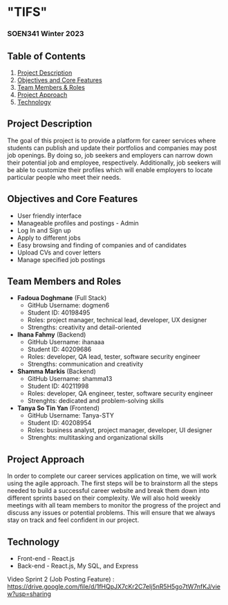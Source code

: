 # "TIFS"
### SOEN341 Winter 2023

## Table of Contents
1. [Project Description](#project-description)
2. [Objectives and Core Features](#objectives-and-core-features)
3. [Team Members & Roles](#team-members-and-roles)
4. [Project Approach](#project-approach)
5. [Technology](#technology)

## Project Description
The goal of this project is to provide a platform for career services where students can publish and update their portfolios and companies may post job openings. By doing so, job seekers and employers can narrow down their potential job and employee, respectively. Additionally, job seekers will be able to customize their profiles which will enable employers to locate particular people who meet their needs.   

## Objectives and Core Features
* User friendly interface
* Manageable profiles and postings - Admin
* Log In and Sign up
* Apply to different jobs 
* Easy browsing and finding of companies and of candidates
* Upload CVs and cover letters 
* Manage specified job postings

## Team Members and Roles
* **Fadoua Doghmane** (Full Stack)
  * GitHub Username: dogmen6
  * Student ID: 40198495
  * Roles: project manager, technical lead, developer, UX designer
  * Strengths: creativity and detail-oriented
* **Ihana Fahmy** (Backend)
  * GitHub Username: ihanaaa
  * Student ID: 40209686
  * Roles: developer, QA lead, tester, software security engineer
  * Strengths: communication and creativity
* **Shamma Markis** (Backend)
  * GitHub Username: shamma13
  * Student ID: 40211998
  * Roles: developer, QA engineer, tester, software security engineer
  * Strenghts: dedicated and problem-solving skills
* **Tanya So Tin Yan** (Frontend)
  * GitHub Username: Tanya-STY
  * Student ID: 40208954
  * Roles: business analyst, project manager, developer, UI designer
  * Strenghts: multitasking and organizational skills


## Project Approach
In order to complete our career services application on time, we will work using the agile approach. The first steps will be to brainstorm all the steps needed to build a successful career website and break them down into different sprints based on their complexity. We will also hold weekly meetings with all team members to monitor the progress of the project and discuss any issues or potential problems. This will ensure that we always stay on track and feel confident in our project.

## Technology
* Front-end - React.js
* Back-end - React.js, My SQL, and Express

Video Sprint 2 (Job Posting Feature) : https://drive.google.com/file/d/1fHQpJX7cKr2C7eIj5nR5H5go7tW7nfKJ/view?usp=sharing
